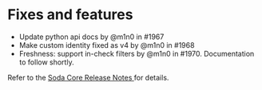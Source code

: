 # Fixes and features

* Update python api docs by @m1n0 in #1967
* Make custom identity fixed as v4 by @m1n0 in #1968
* Freshness: support in-check filters by @m1n0 in #1970. Documentation to follow shortly.

Refer to the [Soda Core Release Notes ](https://github.com/sodadata/soda-core/releases)for details.
